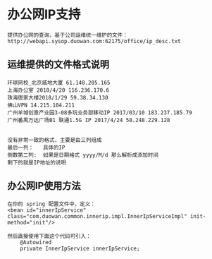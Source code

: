 # 办公网IP支持
    提供办公网的查询，基于公司运维统一维护的文件： http://webapi.sysop.duowan.com:62175/office/ip_desc.txt
    
## 运维提供的文件格式说明
    环球网校_北京威地大厦 61.148.205.165
    上海办公室 2018/4/20 116.236.170.6
    珠海唐家大楼2018/1/29 59.38.34.130
    佛山VPN 14.215.104.211
    广州羊城创意产业园3-08多玩业务部移动IP 2017/03/10 183.237.185.79
    广州番禺万达广场B1 联通1.5G IP 2017/4/24 58.248.229.128
    
    
    没有非常一致的格式，主要是由三列组成
    最后一列：   具体的IP
    倒数第二列:  如果是日期格式 yyyy/M/d 那么解析成添加时间
    剩下的就是IP地址的说明
    
## 办公网IP使用方法
    在你的 spring 配置文件中，定义：
    <bean id="innerIpService" class="com.duowan.common.innerip.impl.InnerIpServiceImpl" init-method="init"/>
    
    然后直接使用下面这个代码可引入：
        @Autowired
        private InnerIpService innerIpService;
     